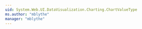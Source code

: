 ```yaml
---
uid: System.Web.UI.DataVisualization.Charting.ChartValueType
ms.author: "mblythe"
manager: "mblythe"
---
```

